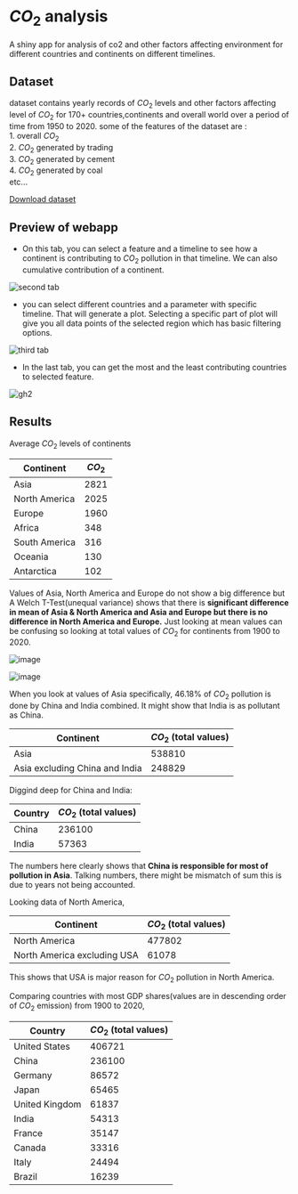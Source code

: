 # $CO_2$ analysis
A shiny app for analysis of co2 and other factors affecting environment for different countries and continents on different timelines.

## Dataset
dataset contains yearly records of $CO_2$ levels and other factors affecting level of $CO_2$ for 170+ countries,continents and overall world over a period of time from 1950 to 2020.
some of the features of the dataset are :  
    1.  overall $CO_2$  
    2. $CO_2$ generated by trading  
    3. $CO_2$ generated by cement  
    4. $CO_2$ generated by coal  
    etc...  

[Download dataset](https://raw.githubusercontent.com/owid/co2-data/master/owid-co2-data.csv)

## Preview of webapp  


* On this tab, you can select a feature and a timeline to see how a continent is contributing to $CO_2$ pollution in that timeline. We can also cumulative contribution of a continent.    

![second tab](https://user-images.githubusercontent.com/66965333/170456609-fb78e0e6-b15b-4625-8015-9eacdb57646a.png)
  
 
* you can select different countries and a parameter with specific timeline. That will generate a plot. Selecting a specific part of plot will give you all data points of the selected region which has basic filtering options.    
  
![third tab](https://user-images.githubusercontent.com/66965333/170531602-10e77d2f-016e-489c-8646-b8ccc6034879.png)
  
* In the last tab, you can get the most and the least contributing countries to selected feature.    
  
![gh2](https://user-images.githubusercontent.com/66965333/170532374-fe353beb-6796-4f11-9e17-36e2f0160727.jpg)


## Results 

Average $CO_2$ levels of continents


| Continent | $CO_2$ |
| --- | --- |
| Asia | 2821 |
| North America |2025 |
| Europe |1960 |
| Africa |348 |
| South America |316 |
| Oceania |130 |
| Antarctica |102 |

Values of Asia, North America and Europe do not show a big difference but A Welch T-Test(unequal variance) shows that there is **significant difference in mean of Asia & North America and Asia and Europe but there is no difference in North America and Europe.** Just looking at mean values can be confusing so looking at total values of $CO_2$ for continents from 1900 to 2020.  

![image](https://user-images.githubusercontent.com/66965333/170625879-12401a45-a880-4b5f-96f4-9ab66a2f5c8f.png)  
 
![image](https://user-images.githubusercontent.com/66965333/170627145-c7501086-80d5-44af-ab9f-a7e97ff104ea.png)


When you look at values of Asia specifically, 46.18% of $CO_2$ pollution is done by China and India combined. It might show that India is as pollutant as China.
  
| Continent | $CO_2$ (total values) |
| --- | --- |
| Asia | 538810 |
| Asia excluding China and India | 248829 |

Diggind deep for China and India:

| Country | $CO_2$ (total values) |
| --- | --- |
| China | 236100 |
| India | 57363 |

The numbers here clearly shows that **China is responsible for most of pollution in Asia**. Talking numbers, there might be mismatch of sum this is due to years not being accounted. 

Looking data of North America,

| Continent | $CO_2$ (total values) |
| --- | --- |
| North America | 477802 |
| North America excluding USA | 61078 |

This shows that USA is major reason for $CO_2$ pollution in North America.  

Comparing countries with most GDP shares(values are in descending order of $CO_2$ emission) from 1900 to 2020,


| Country | $CO_2$ (total values) |
| --- | --- |
| United States | 406721 |
| China | 236100 |
| Germany | 86572 |
| Japan | 65465 |
| United Kingdom | 61837 |
| India | 54313 |
| France | 35147 |
| Canada | 33316 |
| Italy | 24494 |
| Brazil | 16239 |


